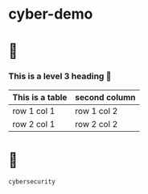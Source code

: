 # cyber-demo

# 🦁

### This is a level 3 heading :rocket:


This is a table | second column
-------------- | -----------------
row 1 col 1 | row 1 col 2
row 2 col 1 | row 2 col 2


# 🔐
`cybersecurity`
